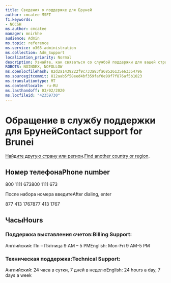 ```yaml
---
title: Сведения о поддержке для Бруней
author: cmcatee-MSFT
f1.keywords:
- NOCSH
ms.author: cmcatee
manager: mnirkhe
audience: Admin
ms.topic: reference
ms.service: o365-administration
ms.collection: Adm_Support
localization_priority: Normal
description: Узнайте, как связаться со службой поддержки для вашей страны или региона.
ROBOTS: NOINDEX, NOFOLLOW
ms.openlocfilehash: 82d2a1439222f9c733a83fa68526135e63354796
ms.sourcegitcommit: 812aab5f58eed4bf359faf0e99f7f876af5b1023
ms.translationtype: MT
ms.contentlocale: ru-RU
ms.lasthandoff: 03/02/2020
ms.locfileid: "42359730"
---
```

# <a name="contact-support-for-brunei"></a><span data-ttu-id="b9109-103">Обращение в службу поддержки для Бруней</span><span class="sxs-lookup"><span data-stu-id="b9109-103">Contact support for Brunei</span></span>

<span data-ttu-id="b9109-104">[Найдите другую страну или регион](../contact-support-for-business-products.md).</span><span class="sxs-lookup"><span data-stu-id="b9109-104">[Find another country or region](../contact-support-for-business-products.md).</span></span>

## <a name="phone-number"></a><span data-ttu-id="b9109-105">Номер телефона</span><span class="sxs-lookup"><span data-stu-id="b9109-105">Phone number</span></span>
<span data-ttu-id="b9109-106">800 1111 673</span><span class="sxs-lookup"><span data-stu-id="b9109-106">800 1111 673</span></span>

<span data-ttu-id="b9109-107">После набора номера введите</span><span class="sxs-lookup"><span data-stu-id="b9109-107">After dialing, enter</span></span>

<span data-ttu-id="b9109-108">877 413 1767</span><span class="sxs-lookup"><span data-stu-id="b9109-108">877 413 1767</span></span>

## <a name="hours"></a><span data-ttu-id="b9109-109">Часы</span><span class="sxs-lookup"><span data-stu-id="b9109-109">Hours</span></span>
### <a name="billing-support"></a><span data-ttu-id="b9109-110">Поддержка выставления счетов:</span><span class="sxs-lookup"><span data-stu-id="b9109-110">Billing Support:</span></span>

<span data-ttu-id="b9109-111">Английский: Пн – Пятница 9 AM – 5 PM</span><span class="sxs-lookup"><span data-stu-id="b9109-111">English: Mon-Fri 9 AM-5 PM</span></span>

### <a name="technical-support"></a><span data-ttu-id="b9109-112">Техническая поддержка:</span><span class="sxs-lookup"><span data-stu-id="b9109-112">Technical Support:</span></span>

<span data-ttu-id="b9109-113">Английский: 24 часа в сутки, 7 дней в неделю</span><span class="sxs-lookup"><span data-stu-id="b9109-113">English: 24 hours a day, 7 days a week</span></span>
